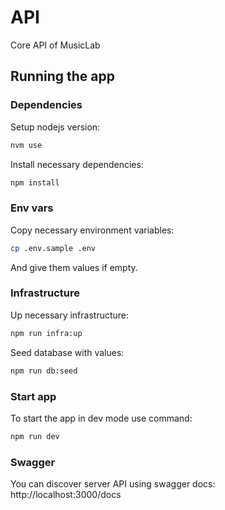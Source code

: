 # API

Core API of MusicLab

## Running the app

### Dependencies

Setup nodejs version:

```bash
nvm use
```

Install necessary dependencies:

```bash
npm install
```

### Env vars

Copy necessary environment variables:

```bash
cp .env.sample .env
```

And give them values if empty.

### Infrastructure

Up necessary infrastructure:

```bash
npm run infra:up
```

Seed database with values:

```bash
npm run db:seed
```

### Start app

To start the app in dev mode use command:

```bash
npm run dev
```

### Swagger

You can discover server API using swagger docs: http://localhost:3000/docs